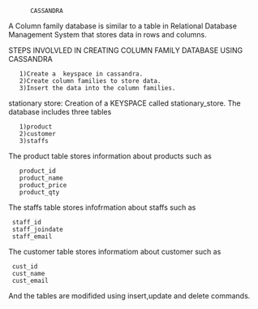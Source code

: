           CASSANDRA


A Column family database is similar 
to a table in Relational Database 
Management System that stores 
data in rows and columns.

STEPS INVOLVLED IN CREATING 
COLUMN FAMILY DATABASE USING 
CASSANDRA

       1)Create a  keyspace in cassandra.
       2)Create column families to store data.
       3)Insert the data into the column families.

stationary store: Creation 
of a KEYSPACE called stationary_store. 
The database includes three tables
 
       1)product
       2)customer
       3)staffs

The product table stores 
information about products such as

       product_id
       product_name
       product_price
       product_qty

The staffs table stores 
infofrmation about staffs such as

     staff_id
     staff_joindate
     staff_email

The customer table stores 
informatiom about customer such as

     cust_id
     cust_name
     cust_email

And the tables are modifided using 
insert,update and delete commands.
